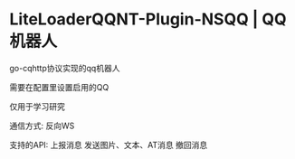 # LiteLoaderQQNT-Plugin-NSQQ | QQ机器人

go-cqhttp协议实现的qq机器人

需要在配置里设置启用的QQ

仅用于学习研究

通信方式: 反向WS

支持的API:
    上报消息
    发送图片、文本、AT消息
    撤回消息